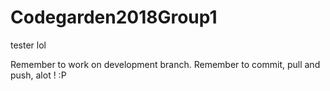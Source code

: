 # Codegarden2018Group1

tester lol

Remember to work on development branch.
Remember to commit, pull and push, alot ! :P
